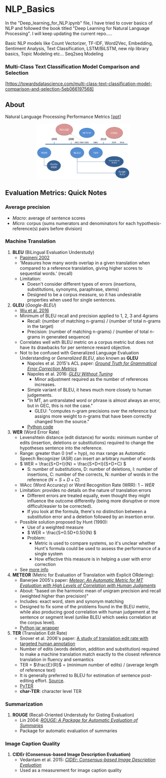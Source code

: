 # NLP_Basics
In the "Deep_learning_for_NLP.ipynb" file, I have tried to cover basics of NLP and followed the book titled "Deep Learning for Natural Language Processing".
I will keep updating the current repo.....

Basic NLP models like Count Vectorizer, TF-IDF, Word2Vec, Embedding, Sentiment Analysis, Text Classification, LSTM/BiLSTM, new nlp library basics, Topic Modeling etc... Seq2seq Modeling


### Multi-Class Text Classification Model Comparison and Selection
[https://towardsdatascience.com/multi-class-text-classification-model-comparison-and-selection-5eb066197568]


## About
Natural Language Processing Performance Metrics [[ppt](https://github.com/gulabpatel/NLP_Basics/blob/main/NLP_performance_metrics-April6th2018.pdf)]

<p align="center">
<img src="./assets/nlp_metrics.png" width="300" alt="NLP Metrics Timeline"/>
</p>

## Evaluation Metrics: Quick Notes
### Average precision
   * *Macro*: average of sentence scores
   * *Micro*: corpus (sums numerators and denominators for each hypothesis-reference(s) pairs before division)

### Machine Translation
1. **BLEU** (BiLingual Evaluation Understudy)
    * [Papineni 2002](https://www.aclweb.org/anthology/P02-1040.pdf)
    * 'Measures how many words overlap in a given translation when compared to a reference translation, giving higher 
     scores to sequential words.' (recall)
    * Limitation:
        * Doesn't consider different types of errors (insertions, substitutions, synonyms, paraphrase, stems)
        * Designed to be a corpus measure, so it has undesirable properties when used for single sentences.
2. **GLEU** (*Google-BLEU*)
    * [Wu et al. 2016](http://arxiv.org/pdf/1609.08144v2.pdf)
    * Minimum of BLEU recall and precision applied to 1, 2, 3 and 4grams
        * Recall: (number of matching n-grams) / (number of total n-grams in the target)
        * Precision: (number of matching n-grams) / (number of total n-grams in generated sequence)
    * Correlates well with BLEU metric on a corpus metric but does not have its drawbacks for per sentence reward objective.
    * Not to be confused with Generalized Language Evaluation Understanding or *Generalized BLEU*, also known as **GLEU** 
        * Napoles et al. 2015's ACL paper: [*Ground Truth for Grammatical Error Correction Metrics*](http://www.aclweb.org/anthology/P15-2097)
        * Napoles et al. 2016: [*GLEU Without Tuning*](https://arxiv.org/abs/1605.02592)
            * Minor adjustment required as the number of references increases.
        * Simple variant of BLEU, it hews much more closely to human judgements.
        * "In MT, an untranslated word or phrase is almost always an error, but in GEC, this is not the case."
            * GLEU: "computes n-gram precisions over the reference but assigns more weight to n-grams that have been correctly changed from the source." 
        * [Python code](https://github.com/cnap/gec-ranking/)        
3. **WER** (Word Error Rate)
    * Levenshtein distance (edit distance) for words: minimum number of edits (insertion, deletions or substitutions) required to change the hypotheses sentence into the reference.
    * Range: greater than 0 (ref = hyp), no max range as Automatic Speech Recognizer (ASR) can insert an arbitrary number of words
    * $ WER = \frac{S+D+I}{N} = \frac{S+D+I}{S+D+C} $
        * S: number of substitutions, D: number of deletions, I: number of insertions, C: number of the corrects,
            N: number of words in the reference ($N=S+D+C$)
    * WAcc (Word Accuracy) or Word Recognition Rate (WRR): $1 - WER$
    * Limitation: provides no details on the nature of translation errors
        * Different errors are treated equally, even thought they might influence the outcome differently (being more disruptive or more difficult/easier to be corrected).
        * If you look at the formula, there's no distinction between a substitution error and a deletion followed by an insertion error.
    * Possible solution proposed by Hunt (1990):
        * Use of a weighted measure
        * $ WER = \frac{S+0.5D+0.5I}{N} $
        * Problem:
            * Metric is used to compare systems, so it's unclear whether Hunt's formula could be used to assess the performance of a single system
            * How effective this measure is in helping a user with error correction
    * See [more info](https://martin-thoma.com/word-error-rate-calculation/)
4. **METEOR** (Metric for Evaluation of Translation with Explicit ORdering):
    * Banerjee 2005's paper: [*Meteor: An Automatic Metric for MT Evaluation with High Levels of Correlation with Human Judgments*](https://www.cs.cmu.edu/~alavie/METEOR/pdf/Lavie-Agarwal-2007-METEOR.pdf)
    * About: "based on the harmonic mean of unigram precision and recall (weighted higher than precision)"
    * Includes: exact word, stem and synonym matching
    * Designed to fix some of the problems found in the BLEU metric, while also producing good correlation with human
        judgement at the sentence or segment level (unlike BLEU which seeks correlation at the corpus level).
    * [Python jar wrapper](https://github.com/tylin/coco-caption/tree/master/pycocoevalcap/meteor)
5. **TER** (Translation Edit Rate)
    * Snover et al. 2006's paper: [A study of translation edit rate with targeted human annotation](https://www.cs.umd.edu/~snover/pub/amta06/ter_amta.pdf)
    * Number of edits (words deletion, addition and substitution) required to make a machine translation match
        exactly to the closest reference translation in fluency and semantics
    * TER = $\frac{E}{R}$ = (minimum number of edits) / (average length of reference text)
    * It is generally preferred to BLEU for estimation of sentence post-editing effort. [Source](http://opennmt.net/OpenNMT/tools/scorer/).
    * [PyTER](https://pypi.python.org/pypi/pyter/0.2.2.1)
    * **char-TER**: character level TER


### Summarization
1. **ROUGE** (Recall-Oriented Understudy for Gisting Evaluation)
    * Lin 2004: [*ROUGE: A Package for Automatic Evaluation of Summaries*](http://www.aclweb.org/anthology/W/W04/W04-1013.pdf)
    * Package for automatic evaluation of summaries
    

### Image Caption Quality
1. **CIDEr (Consensus-based Image Description Evaluation)**
    * Vedantam et al. 2015: [*CIDEr: Consensus-based Image Description Evaluation*](https://arxiv.org/abs/1411.5726)
    * Used as a measurement for image caption quality
